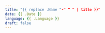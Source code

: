 ```yaml
---
title: "{{ replace .Name "-" " " | title }}"
date: {{ .Date }}
language: {{ .Language }}
draft: false
---
```

